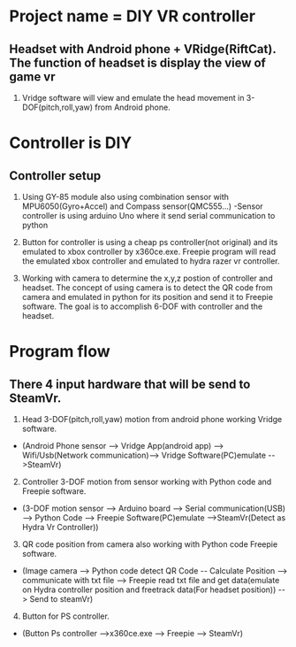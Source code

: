 # Project name = DIY VR controller

## Headset with Android phone + VRidge(RiftCat). The function of headset is display the view of game vr
1. Vridge software will view and emulate the head movement in 3-DOF(pitch,roll,yaw) from Android phone.

# Controller is DIY

## Controller setup

1. Using GY-85 module also using combination sensor with MPU6050(Gyro+Accel) and Compass sensor(QMC555...)
-Sensor controller is using arduino Uno where it send serial communication to python

2. Button for controller is using a cheap ps controller(not original) and its emulated to xbox controller by x360ce.exe.
Freepie program will read the emulated xbox controller and emulated to hydra razer vr controller.

3. Working with camera to determine the x,y,z postion of controller and headset. The concept of using camera is to detect the
QR code from camera and emulated in python for its position and send it to Freepie software. The goal is to accomplish 6-DOF
with controller and the headset.

# Program flow

## There 4 input hardware that will be send to SteamVr.

1. Head 3-DOF(pitch,roll,yaw) motion from android phone working Vridge software.

- (Android Phone sensor --> Vridge App(android app) --> Wifi/Usb(Network communication)--> Vridge Software(PC)emulate -->SteamVr)

2. Controller 3-DOF motion from sensor working with Python code and Freepie software.

- (3-DOF motion sensor --> Arduino board --> Serial communication(USB) --> Python Code --> Freepie Software(PC)emulate -->SteamVr(Detect as Hydra Vr Controller))

3. QR code position from camera also working with Python code Freepie software.

- (Image camera --> Python code detect QR Code -- Calculate Position --> communicate with txt file --> Freepie read txt file and get data(emulate on Hydra controller position and freetrack data(For headset position)) --> Send to steamVr)

4. Button for PS controller.

- (Button Ps controller -->x360ce.exe --> Freepie --> SteamVr)
